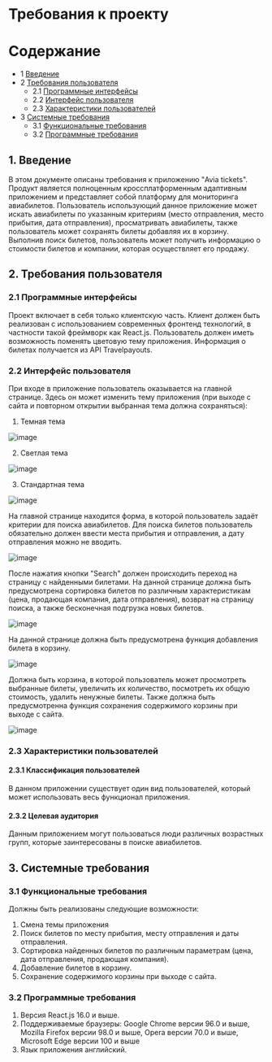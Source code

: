 # Требования к проекту 

Содержание
=================
* 1 [Введение](#1-введение)
* 2 [Требования пользователя](#2-требования-пользователя)
  * 2.1 [Программные интерфейсы](#21-программные-интерфейсы)
  * 2.2 [Интерфейс пользователя](#22-интерфейс-пользователя)
  * 2.3 [Характеристики пользователей](#23-характеристики-пользователей)
* 3 [Системные требования](#3-системные-требования)
  * 3.1 [Функциональные требования](#31-функциональные-требования)
  * 3.2 [Программные требования](#32-программные-требования)


## 1. Введение
В этом документе описаны требования к приложению "Avia tickets".
Продукт является полноценным кроссплатформенным адаптивным приложением и представляет собой платформу для мониторинга авиабилетов.
Пользователь использующий данное приложение может искать авиабилеты по указанным критериям (место отправления, место прибытия, дата отправления), просматривать авиабилеты, также пользователь может сохранять билеты добавляя их в корзину. Выполнив поиск билетов, пользователь может получить информацию о стоимости билетов и компании, которая осуществляет его продажу.

## 2. Требования пользователя

### 2.1 Программные интерфейсы
Проект включает в себя только клиентскую часть. Клиент должен быть реализован с использованием современных фронтенд технологий, в частности такой фреймворк как React.js. Пользователь должен иметь возможность поменять цветовую тему приложения. 
Информация о билетах получается из API Travelpayouts.

### 2.2 Интерфейс пользователя

При входе в приложение пользователь оказывается на главной странице. Здесь он может изменить тему приложения (при выходе с сайта и повторном открытии выбранная тема должна сохраняться):

1) Темная тема

![image](https://user-images.githubusercontent.com/68506750/198299191-d4e7d9bf-dbce-4bab-8e5b-3d7a1c043761.png)

2) Светлая тема

![image](https://user-images.githubusercontent.com/68506750/198299321-61a1f594-27de-4681-87d3-20b13cddf720.png)

3) Стандартная тема

![image](https://user-images.githubusercontent.com/68506750/198299440-1ff7addf-0673-45b0-97df-e2f5be441977.png)

На главной странице находится форма, в которой пользователь задаёт критерии для поиска авиабилетов. Для поиска билетов пользователь обязательно должен ввести места прибытия и отправления, а дату отправления можно не вводить.

![image](https://user-images.githubusercontent.com/68506750/198300365-4a691ba9-00b4-45a2-ad62-e58a581d7619.png)

После нажатия кнопки "Search" должен происходить переход на страницу с найденными билетами. На данной странице должна быть предусмотрена сортировка билетов по различным характеристикам (цена, продающая компания, дата отправления), возврат на страницу поиска, а также бесконечная подгрузка новых билетов. 

![image](https://user-images.githubusercontent.com/68506750/198307098-03e3859b-8401-4806-a40b-6fe5a8445f0c.png)

На данной странице должна быть предусмотрена функция добавления билета в корзину. 

![image](https://user-images.githubusercontent.com/68506750/198307206-2cc2324c-b24d-4926-a3cc-0ac855c13954.png)

Должна быть корзина, в которой пользователь может просмотреть выбранные билеты, увеличить их количество, посмотреть их общую стоимость, удалить ненужные билеты. Также должна быть предусмотренна функция сохранения содержимого корзины при выходе с сайта.

![image](https://user-images.githubusercontent.com/68506750/198302945-f2f7170a-9716-4d55-be29-4c30ca77f030.png)


### 2.3 Характеристики пользователей

#### 2.3.1 Классификация пользователей

В данном приложении существует один вид пользователей, который может использовать весь функционал приложения.

#### 2.3.2 Целевая аудитория

Данным приложением могут пользоваться люди различных возрастных групп, которые заинтересованы в поиске авиабилетов.

## 3. Системные требования

### 3.1 Функциональные требования
Должны быть реализованы следующие возможности:
1. Смена темы приложения
2. Поиск билетов по месту прибытия, месту отправления и даты отправления.
3. Сортировка найденных билетов по различным параметрам (цена, дата отправления, продающая компания).
4. Добавление билетов в корзину.
5. Сохранение содержимого корзины при выходе с сайта.

### 3.2 Программные требования
1. Версия React.js 16.0 и выше.
2. Поддерживаемые браузеры: Google Chrome версии 96.0 и выше, Mozilla Firefox версии 98.0 и выше, Opera версии 70.0 и выше, Microsoft Edge версии 100 и выше
3. Язык приложения английский.
